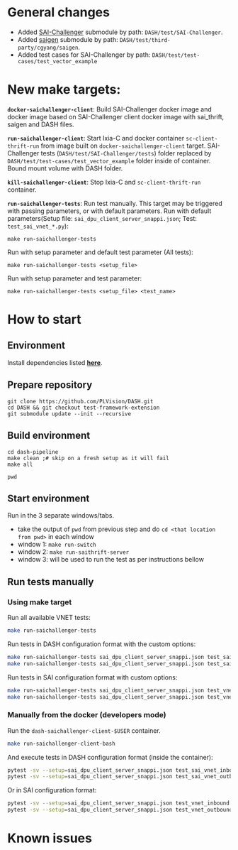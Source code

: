 # General changes
* Added [SAI-Challenger](https://github.com/PLVision/SAI-Challenger.OCP) submodule by path: `DASH/test/SAI-Challenger`.
* Added [saigen](https://github.com/mgheorghe/cgyang) submodule by path: `DASH/test/third-party/cgyang/saigen`.
* Added test cases for SAI-Challenger by path: `DASH/test/test-cases/test_vector_example`

# New make targets:
**`docker-saichallenger-client`**: Build SAI-Challenger docker image and docker image based on SAI-Challenger client docker image with sai_thrift, saigen and DASH files.

**`run-saichallenger-client`**: Start Ixia-C and docker container `sc-client-thrift-run` from image built on `docker-saichallenger-client` target. SAI-Challenger tests (`DASH/test/SAI-Challenger/tests`) folder replaced by `DASH/test/test-cases/test_vector_example` folder inside of container. Bound mount volume with DASH folder.

**`kill-saichallenger-client`**: Stop Ixia-C and `sc-client-thrift-run` container.

**`run-saichallenger-tests`**: Run test manually. This target may be triggered with passing parameters, or with default parameters.
Run with default parameters(Setup file: `sai_dpu_client_server_snappi.json`; Test: `test_sai_vnet_*.py`):
```
make run-saichallenger-tests
```

Run with setup parameter and default test parameter (All tests):
```
make run-saichallenger-tests <setup_file>
```

Run with setup parameter and test parameter:
```
make run-saichallenger-tests <setup_file> <test_name>
```

# How to start

## Environment
Install dependencies listed [**here**](../../dash-pipeline/README.md#prerequisites).

## Prepare repository
```
git clone https://github.com/PLVision/DASH.git
cd DASH && git checkout test-framework-extension
git submodule update --init --recursive
```

## Build environment
```
cd dash-pipeline
make clean ;# skip on a fresh setup as it will fail
make all

pwd
```

## Start environment
Run in the 3 separate windows/tabs.
- take the output of `pwd` from previous step and do `cd <that location from pwd>` in each window
- window 1: `make run-switch`
- window 2: `make run-saithrift-server`
- window 3: will be used to run the test as per instructions bellow

## Run tests manually

### Using make target
Run all available VNET tests:
```sh
make run-saichallenger-tests
```

Run tests in DASH configuration format with the custom options:
```sh
make run-saichallenger-tests sai_dpu_client_server_snappi.json test_sai_vnet_inbound.py
make run-saichallenger-tests sai_dpu_client_server_snappi.json test_sai_vnet_outbound.py
```

Run tests in SAI configuration format with custom options:
```sh
make run-saichallenger-tests sai_dpu_client_server_snappi.json test_vnet_inbound.py
make run-saichallenger-tests sai_dpu_client_server_snappi.json test_vnet_outbound.py
```

### Manually from the docker (developers mode)
Run the `dash-saichallenger-client-$USER` container.
```sh
make run-saichallenger-client-bash
```

And execute tests in DASH configuration format (inside the container):
```sh
pytest -sv --setup=sai_dpu_client_server_snappi.json test_sai_vnet_inbound.py
pytest -sv --setup=sai_dpu_client_server_snappi.json test_sai_vnet_outbound.py
```

Or in SAI configuration format:
```sh
pytest -sv --setup=sai_dpu_client_server_snappi.json test_vnet_inbound.py
pytest -sv --setup=sai_dpu_client_server_snappi.json test_vnet_outbound.py
```

# Known issues
